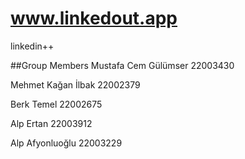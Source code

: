 # www.linkedout.app

linkedin++

##Group Members
Mustafa Cem Gülümser 22003430

Mehmet Kağan İlbak 22002379

Berk Temel 22002675

Alp Ertan 22003912

Alp Afyonluoğlu 22003229

